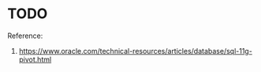 # TODO #

Reference:  
1. https://www.oracle.com/technical-resources/articles/database/sql-11g-pivot.html

